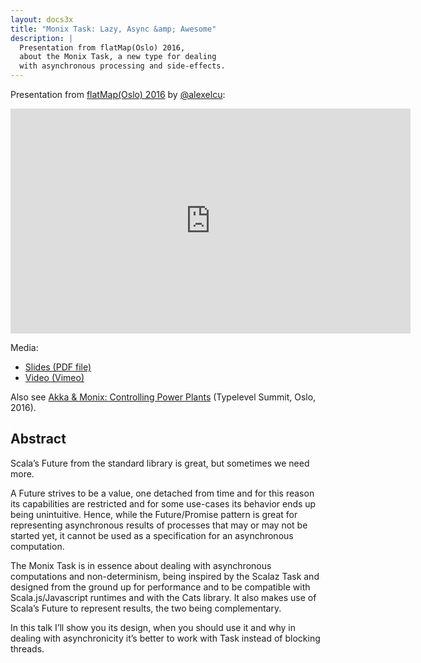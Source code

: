 ```yaml
---
layout: docs3x
title: "Monix Task: Lazy, Async &amp; Awesome"
description: |
  Presentation from flatMap(Oslo) 2016,
  about the Monix Task, a new type for dealing
  with asynchronous processing and side-effects.
---
```


Presentation from
[flatMap(Oslo) 2016](http://2016.flatmap.no/nedelcu.html#session)
by [@alexelcu](https://twitter.com/alexelcu):

<iframe src="https://player.vimeo.com/video/165922572" 
  width="640" height="360" class="presentation"
  frameborder="0" webkitallowfullscreen mozallowfullscreen allowfullscreen>
</iframe>

Media: 

- [Slides (PDF file)](/public/pdfs/Monix-Task.pdf)
- [Video (Vimeo)](https://vimeo.com/channels/flatmap2016/165922572)

Also see
[Akka &amp; Monix: Controlling Power Plants](./2016-akka-monix-typelevel.html)
(Typelevel Summit, Oslo, 2016).

## Abstract

Scala’s Future from the standard library is great, but sometimes we need more.

A Future strives to be a value, one detached from time and for
this reason its capabilities are restricted and for some use-cases
its behavior ends up being unintuitive. Hence, while the Future/Promise
pattern is great for representing asynchronous results of processes that
may or may not be started yet, it cannot be used as a specification
for an asynchronous computation.

The Monix Task is in essence about dealing with asynchronous
computations and non-determinism, being inspired by the Scalaz Task
and designed from the ground up for performance and to be compatible with
Scala.js/Javascript runtimes and with the Cats library. It also makes use of
Scala’s Future to represent results, the two being complementary.

In this talk I’ll show you its design, when you should use it and
why in dealing with asynchronicity it’s better to work with Task
instead of blocking threads.
